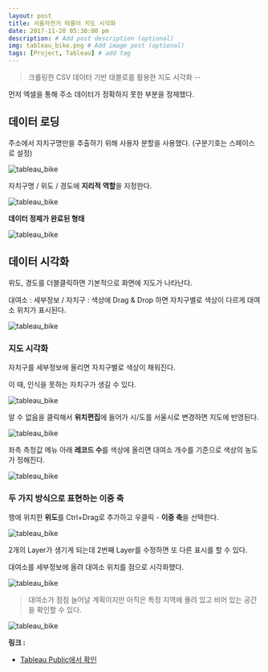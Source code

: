 ```yaml
---
layout: post
title: 서울자전거 따릉이 지도 시각화
date: 2017-11-20 05:30:00 pm
description: # Add post description (optional)
img: tableau_bike.png # Add image post (optional)
tags: [Project, Tableau] # add tag
---
```


> 크롤링한 CSV 데이터 기반 태블로를 활용한 지도 시각화 --  

먼저 엑셀을 통해 주소 데이터가 정확하지 못한 부분을 정제했다.

## 데이터 로딩

주소에서 자치구명만을 추출하기 위해 사용자 분할을 사용했다. (구분기호는 스페이스로 설정)

![tableau_bike]({{site.baseurl}}/assets/img/tableau_bike/tableau_bike_1.png)

자치구명 / 위도 / 경도에 **지리적 역할**을 지정한다.

![tableau_bike]({{site.baseurl}}/assets/img/tableau_bike/tableau_bike_2.png)

**데이터 정제가 완료된 형태**

![tableau_bike]({{site.baseurl}}/assets/img/tableau_bike/tableau_bike_3.png)

## 데이터 시각화

위도, 경도를 더블클릭하면 기본적으로 화면에 지도가 나타난다.

대여소 : 세부정보 / 자치구 : 색상에 Drag & Drop 하면 자치구별로 색상이 다르게 대여소 위치가 표시된다.

![tableau_bike]({{site.baseurl}}/assets/img/tableau_bike/tableau_bike_4.png)

### 지도 시각화

자치구를 세부정보에 올리면 자치구별로 색상이 채워진다.

이 때, 인식을 못하는 자치구가 생길 수 있다.

![tableau_bike]({{site.baseurl}}/assets/img/tableau_bike/tableau_bike_5.png)

알 수 없음을 클릭해서 **위치편집**에 들어가 시/도를 서울시로 변경하면 지도에 반영된다.

![tableau_bike]({{site.baseurl}}/assets/img/tableau_bike/tableau_bike_6.png)

좌측 측정값 메뉴 아래 **레코드 수**를 색상에 올리면 대여소 개수를 기준으로 색상의 농도가 정해진다.

![tableau_bike]({{site.baseurl}}/assets/img/tableau_bike/tableau_bike_7.png)

### 두 가지 방식으로 표현하는 이중 축

행에 위치한 **위도**를 Ctrl+Drag로 추가하고 우클릭 - **이중 축**을 선택한다.

![tableau_bike]({{site.baseurl}}/assets/img/tableau_bike/tableau_bike_8.png)

2개의 Layer가 생기게 되는데 2번째 Layer를 수정하면 또 다른 표시를 할 수 있다.

대여소를 세부정보에 올려 대여소 위치를 점으로 시각화했다.

![tableau_bike]({{site.baseurl}}/assets/img/tableau_bike/tableau_bike_9.png)

> 대여소가 점점 늘어날 계획이지만 아직은 특정 지역에 몰려 있고 비어 있는 공간을 확인할 수 있다.

![tableau_bike]({{site.baseurl}}/assets/img/tableau_bike/tableau_bike_10.png)


**링크 :**
* [Tableau Public에서 확인](https://public.tableau.com/profile/.7794#!/vizhome/_16418/sheet0)